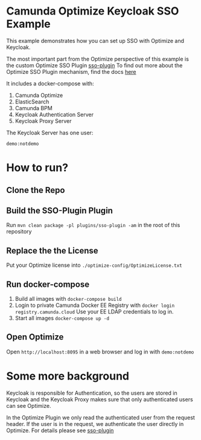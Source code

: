 # Camunda Optimize Keycloak SSO Example

This example demonstrates how you can set up SSO with Optimize and Keycloak.

The most important part from the Optimize perspective of this example is the custom Optimize SSO Plugin
[sso-plugin](../plugins/sso-plugin)
To find out more about the Optimize SSO Plugin mechanism, find the docs [here](https://docs.camunda.org/optimize/latest/technical-guide/plugins/single-sign-on/)

It includes a docker-compose with:
1. Camunda Optimize
2. ElasticSearch
3. Camunda BPM
2. Keycloak Authentication Server
3. Keycloak Proxy Server

The Keycloak Server has one user:

```
demo:notdemo
```

# How to run?

## Clone the Repo

## Build the SSO-Plugin Plugin

Run `mvn clean package -pl plugins/sso-plugin -am` in the root of this repository

## Replace the the License

Put your Optimize license into `./optimize-config/OptimizeLicense.txt`

## Run docker-compose

1. Build all images with `docker-compose build`
2. Login to private Camunda Docker EE Registry with `docker login registry.camunda.cloud` Use your EE LDAP credentials to log in.
3. Start all images `docker-compose up -d`

## Open Optimize

Open `http://localhost:8095` in a web browser and log in with `demo:notdemo`

# Some more background

Keycloak is responsible for Authentication, so the users are stored in Keycloak and the Keycloak Proxy makes sure that only authenticated users can see Optimize.

In the Optimize Plugin we only read the authenticated user from the request header. If the user is in the request, we authenticate the user directly in Optimize.
For details please see [sso-plugin](../plugins/sso-plugin)